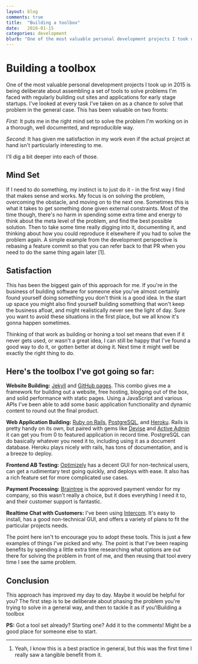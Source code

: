 ```yaml
---
layout: blog
comments: true
title:  "Building a toolbox"
date:   2016-01-15
categories: development
blurb: "One of the most valuable personal development projects I took up in 2015 is being deliberate about assembling a set of tools to solve problems I'm faced with regularly building out sites and applications for early stage startups." 
---
```

# Building a toolbox

One of the most valuable personal development projects I took up in 2015 is being deliberate about assembling a set of tools to solve problems I'm faced with regularly building out sites and applications for early stage startups. I've looked at every task I've taken on as a chance to solve that problem in the general case. This has been valuable on two fronts:

*First:* It puts me in the right mind set to solve the problem I'm working on in a thorough, well documented, and reproducible way.

*Second:* It has given me satisfaction in my work even if the actual project at hand isn't particularly interesting to me.

I'll dig a bit deeper into each of those.

## Mind Set

If I need to do something, my instinct is to just do it - in the first way I find that makes sense and works. My focus is on solving the problem, overcoming the obstacle, and moving on to the next one. Sometimes this is what it takes to get something done given external constraints. Most of the time though, there's no harm in spending some extra time and energy to think about the meta level of the problem, and find the best possible solution. Then to take some time really digging into it, documenting it, and thinking about how you could reproduce it elsewhere if you had to solve the problem again. A simple example from the development perspective is rebasing a feature commit so that you can refer back to that PR when you need to do the same thing again later [1].

## Satisfaction

This has been the biggest gain of this approach for me. If you're in the business of building software for someone else you've almost certainly found yourself doing something you don't think is a good idea. In the start up space you might also find yourself building something that won't keep the business afloat, and might realistically never see the light of day. Sure you want to avoid these situations in the first place, but we all know it's gonna happen sometimes.

Thinking of that work as building or honing a tool set means that even if it never gets used, or wasn't a great idea, I can still be happy that I've found a good way to do it, or gotten better at doing it. Next time it might well be exactly the right thing to do.

## Here's the toolbox I've got going so far:

**Website Building:** [Jekyll](https://jekyllrb.com/) and [GitHub pages](https://help.github.com/articles/using-jekyll-with-pages/). This combo gives me a framework for building out a website, free hosting, blogging out of the box, and solid performance with static pages. Using a JavaScript and various APIs I've been able to add some basic application functionality and dynamic content to round out the final product.

**Web Application Building:** [Ruby on Rails](http://rubyonrails.org/), [PostgreSQL](http://www.postgresql.org/), and [Heroku](https://www.heroku.com/). Rails is pretty handy on its own, but paired with gems like [Devise](https://github.com/plataformatec/devise) and [Active Admin](https://github.com/activeadmin/activeadmin) it can get you from 0 to featured application in record time. PostgreSQL can do basically whatever you need it to, including using it as a document database. Heroku plays nicely with rails, has tons of documentation, and is a breeze to deploy.    

**Frontend AB Testing:** [Optimizely](https://www.optimizely.com/) has a decent GUI for non-technical users, can get a rudimentary test going quickly, and deploys with ease. It also has a rich feature set for more complicated use cases.

**Payment Processing:** [Braintree](https://www.braintreepayments.com/) is the approved payment vendor for my company, so this wasn't really a choice, but it does everything I need it to, and their customer support is fantastic.

**Realtime Chat with Customers:** I've been using [Intercom](https://www.intercom.io/). It's easy to install, has a good non-technical GUI, and offers a variety of plans to fit the particular projects needs.

The point here isn't to encourage you to adopt these tools. This is just a few examples of things I've picked and why. The point is that I've been reaping benefits by spending a little extra time researching what options are out there for solving the problem in front of me, and then reusing that tool every time I see the same problem.  

## Conclusion

This approach has improved my day to day. Maybe it would be helpful for you? The first step is to be deliberate about phasing the problem you're trying to solve in a general way, and then to tackle it as if you'lBuilding a toolbox

**PS:** Got a tool set already? Starting one? Add it to the comments! Might be a good place for someone else to start.  

---
1. Yeah, I know this is a best practice in general, but this was the first time I really saw a tangible benefit from it.
